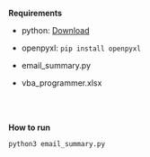 **Requirements**  

- python: [Download](https://www.python.org/downloads/)
- openpyxl: ```pip install openpyxl```

- email_summary.py
- vba_programmer.xlsx

<br>
<br>

**How to run**  
```
python3 email_summary.py
```



